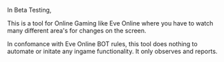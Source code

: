 In Beta Testing,

This is a tool for Online Gaming like Eve Online where you have to watch many different area's for changes on the screen. 

In confomance with Eve Online BOT rules, this tool does nothing to automate or initate any ingame functionality. It only observes and reports. 
